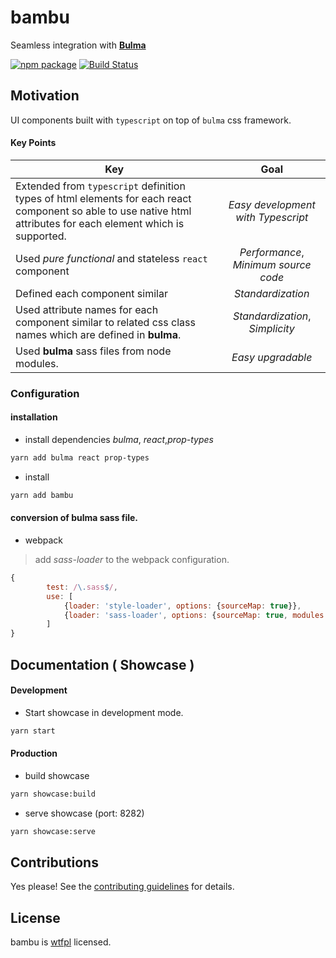 # bambu

Seamless integration with [**Bulma**](https://bulma.io/)

[![npm package](https://badge.fury.io/gh/wasabi-io%2Fbambu.svg)](https://badge.fury.io/gh/wasabi-io%2Fbambu.svg)
[![Build Status](https://travis-ci.org/wasabi-io/bambu.svg?branch=master)](https://travis-ci.org/wasabi-io/bambu)

## Motivation

UI components built with `typescript` on top of `bulma` css framework.

#### Key Points

| Key   | Goal          |
| ------------- |:-------------:|
| Extended from `typescript` definition types of html elements for each react component so able to use native html attributes for each element which is supported.     | *Easy development with Typescript* |
| Used *pure functional* and stateless `react` component  | *Performance*, *Minimum source code* |
| Defined each component similar      | *Standardization* |
| Used attribute names for each component similar to related css class names which are defined in **bulma**.| *Standardization*, *Simplicity* |
| Used **bulma** sass files from node modules.| *Easy upgradable* |


### Configuration

#### installation

* install dependencies *bulma*, *react*,*prop-types*
```bash
yarn add bulma react prop-types
```

* install
```bash
yarn add bambu
```

#### conversion of **bulma** sass file.

* webpack
> add *sass-loader* to the webpack configuration.

```javascript
{
        test: /\.sass$/,
        use: [
            {loader: 'style-loader', options: {sourceMap: true}},
            {loader: 'sass-loader', options: {sourceMap: true, modules: true}}
        ]
}
```

## Documentation ( Showcase )

#### Development

* Start showcase in development mode.
```bash
yarn start
```

#### Production

* build showcase
```bash
yarn showcase:build
```

* serve showcase (port: 8282)
```bash
yarn showcase:serve
```

## Contributions

Yes please! See the [contributing guidelines](./Contributing.md) for details.

## License

bambu is [wtfpl](http://www.wtfpl.net/) licensed.
